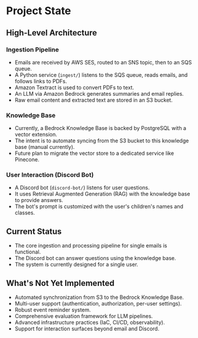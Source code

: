 # Project State

## High-Level Architecture

### Ingestion Pipeline
- Emails are received by AWS SES, routed to an SNS topic, then to an SQS queue.
- A Python service (`ingest/`) listens to the SQS queue, reads emails, and follows links to PDFs.
- Amazon Textract is used to convert PDFs to text.
- An LLM via Amazon Bedrock generates summaries and email replies.
- Raw email content and extracted text are stored in an S3 bucket.

### Knowledge Base
- Currently, a Bedrock Knowledge Base is backed by PostgreSQL with a vector extension.
- The intent is to automate syncing from the S3 bucket to this knowledge base (manual currently).
- Future plan to migrate the vector store to a dedicated service like Pinecone.

### User Interaction (Discord Bot)
- A Discord bot (`discord-bot/`) listens for user questions.
- It uses Retrieval Augmented Generation (RAG) with the knowledge base to provide answers.
- The bot's prompt is customized with the user's children's names and classes.

## Current Status
- The core ingestion and processing pipeline for single emails is functional.
- The Discord bot can answer questions using the knowledge base.
- The system is currently designed for a single user.

## What's Not Yet Implemented
- Automated synchronization from S3 to the Bedrock Knowledge Base.
- Multi-user support (authentication, authorization, per-user settings).
- Robust event reminder system.
- Comprehensive evaluation framework for LLM pipelines.
- Advanced infrastructure practices (IaC, CI/CD, observability).
- Support for interaction surfaces beyond email and Discord.